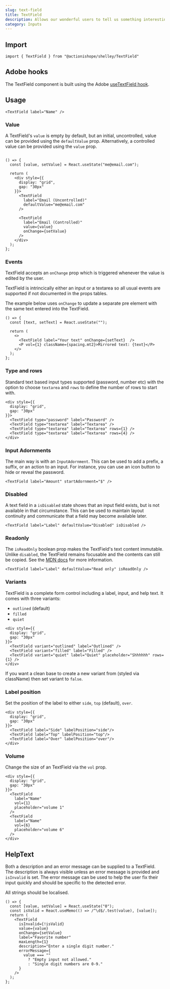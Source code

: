 ```yaml
---
slug: text-field
title: TextField
description: Allows our wonderful users to tell us something interesting by inputting some text into a little box.
category: Inputs
---
```


## Import

```
import { TextField } from "@actionishope/shelley/TextField"
```

## Adobe hooks

The TextField component is built using the Adobe [useTextField hook](https://react-spectrum.adobe.com/react-aria/useTextField.html).

## Usage

```jsx{live:true}
<TextField label="Name" />
```

### Value

A TextField's `value` is empty by default, but an initial, uncontrolled, value can be provided using the `defaultValue` prop. Alternatively, a controlled value can be provided using the `value` prop.

```jsx{live:true}

() => {
  const [value, setValue] = React.useState("me@email.com");

  return (
    <div style={{
      display: "grid",
      gap: "30px"
    }}>
      <TextField
        label="Email (Uncontrolled)"
        defaultValue="me@email.com"
      />

      <TextField
        label="Email (Controlled)"
        value={value}
        onChange={setValue}
      />
    </div>
  );
};
```

### Events

TextField accepts an `onChange` prop which is triggered whenever the value is edited by the user.

TextField is intrincically either an input or a textarea so all usual events are supported if not documented in the props tables.

The example below uses `onChange` to update a separate pre element with the same text entered into the TextField.

```jsx{live:true}
() => {
  const [text, setText] = React.useState("");

  return (
    <>
      <TextField label="Your text" onChange={setText}  />
      <P vol={1} className={spacing.mt2}>Mirrored text: {text}</P>
    </>
  );
};
```

### Type and rows

Standard text based input types supported (password, number etc) with the option to choose `textarea` and `rows` to define the number of rows to start with.

```jsx{live:true}
<div style={{
  display: "grid",
  gap: "30px"
}}>
  <TextField type="password" label="Password" />
  <TextField type="textarea" label="Textarea" />
  <TextField type="textarea" label="Textarea" rows={1} />
  <TextField type="textarea" label="Textarea" rows={4} />
</div>
```

### Input Adornments

The main way is with an `InputAdornment`. This can be used to add a prefix, a suffix, or an action to an input. For instance, you can use an icon button to hide or reveal the password.

```jsx{live:true}
<TextField label="Amount" startAdornment="$" />
```

### Disabled

A text field in a `isDisabled` state shows that an input field exists, but is not available in that circumstance. This can be used to maintain layout continuity and communicate that a field may become available later.

```jsx{live:true}
<TextField label="Label" defaultValue="Disabled" isDisabled />
```

### Readonly

The `isReadOnly` boolean prop makes the TextField's text content immutable. Unlike `disabled`, the TextField remains focusable and the contents can still be copied. See the [MDN docs](https://developer.mozilla.org/en-US/docs/Web/HTML/Attributes/readonly) for more information.

```jsx{live:true}
<TextField label="Label" defaultValue="Read only" isReadOnly />
```

### Variants

TextField is a complete form control including a label, input, and help text. It comes with three variants:

- `outlined` (default)
- `filled`
- `quiet`

```jsx{live:true}
<div style={{
  display: "grid",
  gap: "30px"
}}>
  <TextField variant="outlined" label="Outlined" />
  <TextField variant="filled" label="Filled" />
  <TextField variant="quiet" label="Quiet" placeholder="Shhhhhh" rows={1} />
</div>
```

If you want a clean base to create a new variant from (styled via className) then set variant to `false`.

### Label position

Set the position of the label to either `side`, `top` (default), `over`.

```jsx{live:true}
<div style={{
  display: "grid",
  gap: "30px"
}}>
  <TextField label="Side" labelPosition="side"/>
  <TextField label="Top" labelPosition="top"/>
  <TextField label="Over" labelPosition="over"/>
</div>
```

### Volume

Change the size of an TextField via the `vol` prop.

```jsx{live:true}
<div style={{
  display: "grid",
  gap: "30px"
}}>
  <TextField
    label="Name"
    vol={1}
    placeholder="volume 1"
  />
  <TextField
    label="Name"
    vol={6}
    placeholder="volume 6"
  />
</div>
```

## HelpText

Both a description and an error message can be supplied to a TextField. The description is always visible unless an error message is provided and `isInvalid` is set. The error message can be used to help the user fix their input quickly and should be specific to the detected error. 

All strings should be localised.

```jsx{live:true}
() => {
  const [value, setValue] = React.useState("0");
  const isValid = React.useMemo(() => /^\d$/.test(value), [value]);
  return (
    <TextField
      isInvalid={!isValid}
      value={value}
      onChange={setValue}
      label="Favorite number"
      maxLength={1}
      description="Enter a single digit number."
      errorMessage={
        value === ""
          ? "Empty input not allowed."
          : "Single digit numbers are 0-9."
      }
    />
  );
};
